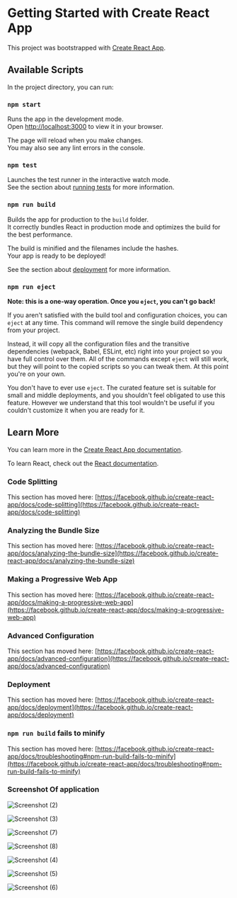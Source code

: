 # Getting Started with Create React App

This project was bootstrapped with [Create React App](https://github.com/facebook/create-react-app).

## Available Scripts

In the project directory, you can run:

### `npm start`

Runs the app in the development mode.\
Open [http://localhost:3000](http://localhost:3000) to view it in your browser.

The page will reload when you make changes.\
You may also see any lint errors in the console.

### `npm test`

Launches the test runner in the interactive watch mode.\
See the section about [running tests](https://facebook.github.io/create-react-app/docs/running-tests) for more information.

### `npm run build`

Builds the app for production to the `build` folder.\
It correctly bundles React in production mode and optimizes the build for the best performance.

The build is minified and the filenames include the hashes.\
Your app is ready to be deployed!

See the section about [deployment](https://facebook.github.io/create-react-app/docs/deployment) for more information.

### `npm run eject`

**Note: this is a one-way operation. Once you `eject`, you can't go back!**

If you aren't satisfied with the build tool and configuration choices, you can `eject` at any time. This command will remove the single build dependency from your project.

Instead, it will copy all the configuration files and the transitive dependencies (webpack, Babel, ESLint, etc) right into your project so you have full control over them. All of the commands except `eject` will still work, but they will point to the copied scripts so you can tweak them. At this point you're on your own.

You don't have to ever use `eject`. The curated feature set is suitable for small and middle deployments, and you shouldn't feel obligated to use this feature. However we understand that this tool wouldn't be useful if you couldn't customize it when you are ready for it.

## Learn More

You can learn more in the [Create React App documentation](https://facebook.github.io/create-react-app/docs/getting-started).

To learn React, check out the [React documentation](https://reactjs.org/).

### Code Splitting

This section has moved here: [https://facebook.github.io/create-react-app/docs/code-splitting](https://facebook.github.io/create-react-app/docs/code-splitting)

### Analyzing the Bundle Size

This section has moved here: [https://facebook.github.io/create-react-app/docs/analyzing-the-bundle-size](https://facebook.github.io/create-react-app/docs/analyzing-the-bundle-size)

### Making a Progressive Web App

This section has moved here: [https://facebook.github.io/create-react-app/docs/making-a-progressive-web-app](https://facebook.github.io/create-react-app/docs/making-a-progressive-web-app)

### Advanced Configuration

This section has moved here: [https://facebook.github.io/create-react-app/docs/advanced-configuration](https://facebook.github.io/create-react-app/docs/advanced-configuration)

### Deployment

This section has moved here: [https://facebook.github.io/create-react-app/docs/deployment](https://facebook.github.io/create-react-app/docs/deployment)

### `npm run build` fails to minify

This section has moved here: [https://facebook.github.io/create-react-app/docs/troubleshooting#npm-run-build-fails-to-minify](https://facebook.github.io/create-react-app/docs/troubleshooting#npm-run-build-fails-to-minify)
### Screenshot Of application
![Screenshot (2)](https://github.com/vikasthakur90/OnlineFoodOrdering/assets/66615520/ea317d79-8991-40a9-8790-a4356b67e2d8)

![Screenshot (3)](https://github.com/vikasthakur90/OnlineFoodOrdering/assets/66615520/8c875a8d-ac58-4a02-9d5a-088a30ba51a4)

![Screenshot (7)](https://github.com/vikasthakur90/OnlineFoodOrdering/assets/66615520/ef74ce2a-37fd-4098-b06b-178c1b4dcd54)

![Screenshot (8)](https://github.com/vikasthakur90/OnlineFoodOrdering/assets/66615520/8e94cb6a-45f2-451a-b53d-f3869675bb98)

![Screenshot (4)](https://github.com/vikasthakur90/OnlineFoodOrdering/assets/66615520/0380e533-90ef-4c16-bfed-6eb23455ded4)

![Screenshot (5)](https://github.com/vikasthakur90/OnlineFoodOrdering/assets/66615520/abf0abcf-a73a-4bab-b974-384b2637f00c)

![Screenshot (6)](https://github.com/vikasthakur90/OnlineFoodOrdering/assets/66615520/8f99b22b-fbef-4498-90b7-43fb83984b71)


